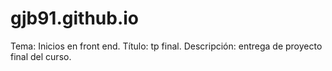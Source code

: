 # gjb91.github.io
Tema: Inicios en front end.
Título: tp final.
Descripción: entrega de proyecto final del curso.
